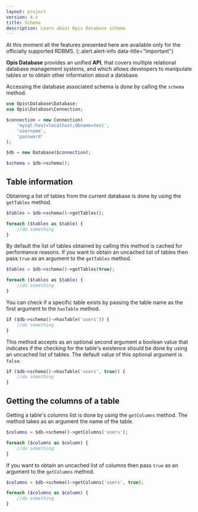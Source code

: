 ```yaml
---
layout: project
version: 4.x
title: Schema
description: Learn about Opis Database schema
---
```


At this moment all the features presented here are available only for
the officially supported RDBMS.
{:.alert.alert-info data-title="Important"}

**Opis Database** provides an unified **API**, that covers multiple relational database management systems,
and which allows developers to manipulate tables or to obtain other information about a database.

Accessing the database associated schema is done by calling the `schema` method.

```php
use Opis\Database\Database;
use Opis\Database\Connection;

$connection = new Connection(
    'mysql:host=localhost;dbname=test', 
    'username', 
    'password'
);

$db = new Database($connection);

$schema = $db->schema();
```

## Table information

Obtaining a list of tables from the current database is done by using the `getTables` method.

```php
$tables = $db->schema()->getTables();

foreach ($tables as $table) {
    //do something
}
```

By default the list of tables obtained by calling this method is cached for performance reasons. 
If you want to obtain an uncached list of tables then pass `true` as an argument to the `getTables` method.

```php
$tables = $db->schema()->getTables(true);

foreach ($tables as $table) {
    //do something
}
```

You can check if a specific table exists by passing the table name 
as the first argument to the `hasTable` method.

```php
if ($db->schema()->hasTable('users')) {
    //do something
}
```

This method accepts as an optional second argument a boolean value that indicates 
if the checking for the table's existence should be done by using an uncached list of tables.
The default value of this optional argument is `false`.

```php
if ($db->schema()->hasTable('users', true)) {
    //do something
}
```

## Getting the columns of a table

Getting a table's columns list is done by using the `getColumns` method. 
The method takes as an argument the name of the table.

```php
$columns = $db->schema()->getColumns('users');

foreach ($columns as $column) {
    //do something
}
```

If you want to obtain an uncached list of columns then pass `true` as an argument 
to the `getColumns` method.

```php
$columns = $db->schema()->getColumns('users', true);

foreach ($columns as $column) {
    //do something
}
```
